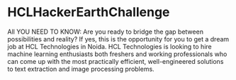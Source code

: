 # HCLHackerEarthChallenge
All YOU NEED TO KNOW:  Are you ready to bridge the gap between possibilities and reality? If yes, this is the opportunity for you to get a dream job at HCL Technologies in Noida.   HCL Technologies is looking to hire machine learning enthusiasts both freshers and working professionals who can come up with the most practically efficient, well-engineered solutions to text extraction and image processing problems. 
